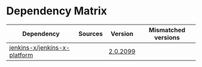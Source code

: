 # Dependency Matrix

Dependency | Sources | Version | Mismatched versions
---------- | ------- | ------- | -------------------
[jenkins-x/jenkins-x-platform](https://github.com/jenkins-x/jenkins-x-platform) |  | [2.0.2099](https://github.com/jenkins-x/jenkins-x-platform/releases/tag/v2.0.2099) | 
